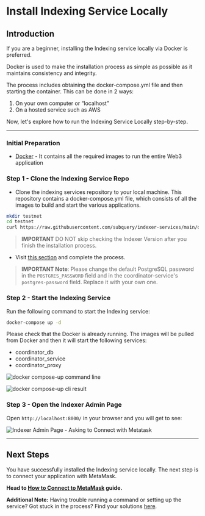 # Install Indexing Service Locally

## Introduction

If you are a beginner, installing the Indexing service locally via Docker is preferred.

Docker is used to make the installation process as simple as possible as it maintains consistency and integrity.

The process includes obtaining the docker-compose.yml file and then starting the container. This can be done in 2 ways:

1. On your own computer or “localhost”
2. On a hosted service such as AWS

Now, let's explore how to run the Indexing Service Locally step-by-step.

---

### Initial Preparation

- [Docker](https://docs.docker.com/get-docker/) - It contains all the required images to run the entire Web3 application

### Step 1 - Clone the Indexing Service Repo

- Clone the indexing services repository to your local machine. This repository contains a docker-compose.yml file, which consists of all the images to build and start the various applications.

```bash
mkdir testnet
cd testnet
curl https://raw.githubusercontent.com/subquery/indexer-services/main/docker-compose.yml -o docker-compose.yml
```

> **IMPORTANT**
> DO NOT skip checking the Indexer Version after you finish the installation process.

- Visit [this section](../indexers/become-an-indexer.md#_2-1-check-indexer-version) and complete the process.

> **IMPORTANT Note**: Please change the default PostgreSQL password in the `POSTGRES_PASSWORD` field and in the coordinator-service's `postgres-password` field. Replace it with  your own one. 

### Step 2 - Start the Indexing Service

Run the following command to start the Indexing service:

```bash
docker-compose up -d
```

Please check that the Docker is already running. The images will be pulled from Docker and then it will start the following services:

- coordinator_db
- coordinator_service
- coordinator_proxy

![docker compose-up command line](/assets/img/docker_compose_up_commandline_installlocally.png)

![docker compose-up cli result](/assets/img/commandline_result_installlocally.png)

### Step 3 - Open the Indexer Admin Page

Open `http://localhost:8000/` in your browser and you will get to see:

![Indexer Admin Page - Asking to Connect with Metatask](/assets/img/admin_page_installlocally.png)

---

## Next Steps

You have successfully installed the Indexing service locally. The next step is to connect your application with MetaMask.

**Head to [How to Connect to MetaMask](../metamask/connect-metamask.md) guide.**

**Additional Note:**
Having trouble running a command or setting up the service? Got stuck in the process? Find your solutions [here](../indexers/troubleshooting-indexers.md).
